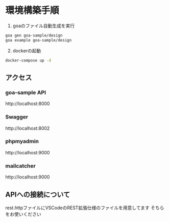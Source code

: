 # 環境構築手順
1. goaのファイル自動生成を実行
```bash
goa gen goa-sample/design
goa example goa-sample/design
```

2. dockerの起動
```bash
docker-compose up -d
```

## アクセス
### goa-sample API
http://localhost:8000

### Swagger
http://localhost:8002

### phpmyadmin
http://localhost:9000

### mailcatcher
http://localhost:9000

## APIへの接続について
rest.httpファイルにVSCodeのREST拡張仕様のファイルを用意してます
そちらをお使いください